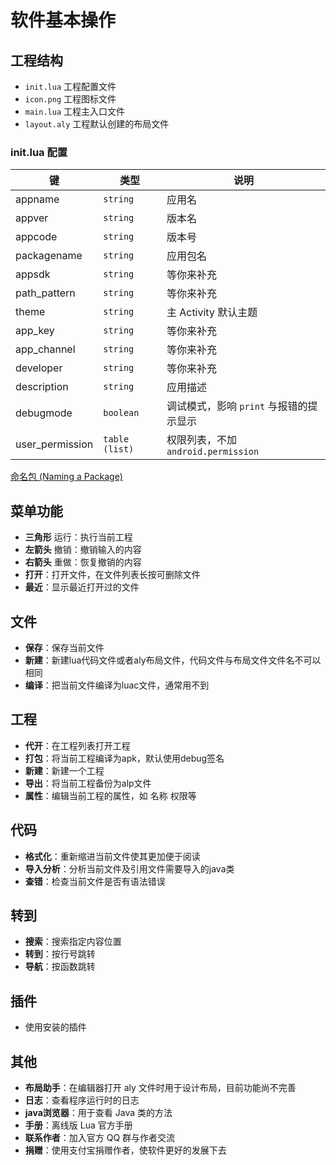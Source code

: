 # 软件基本操作
## 工程结构
* `init.lua` 工程配置文件
* `icon.png` 工程图标文件
* `main.lua` 工程主入口文件
* `layout.aly` 工程默认创建的布局文件
### init.lua 配置
| 键 | 类型 | 说明 |
| ---- | ---- | ---- |
| appname | `string` | 应用名 |
| appver | `string` | 版本名 |
| appcode | `string` | 版本号 |
| packagename | `string` | 应用包名 |
| appsdk | `string` | 等你来补充 |
| path_pattern | `string` | 等你来补充 |
| theme | `string` | 主 Activity 默认主题 |
| app_key | `string` | 等你来补充 |
| app_channel | `string` | 等你来补充 |
| developer | `string` | 等你来补充 |
| description | `string` | 应用描述 |
| debugmode | `boolean` | 调试模式，影响 `print` 与报错的提示显示 |
| user_permission | `table (list)` | 权限列表，不加 `android.permission` |

[命名包 (Naming a Package)](https://docs.oracle.com/javase/tutorial/java/package/namingpkgs.html)

## 菜单功能
* __三角形__ 运行：执行当前工程
* __左箭头__ 撤销：撤销输入的内容
* __右箭头__ 重做：恢复撤销的内容
* __打开__：打开文件，在文件列表长按可删除文件
* __最近__：显示最近打开过的文件

## 文件
* __保存__：保存当前文件
* __新建__：新建lua代码文件或者aly布局文件，代码文件与布局文件文件名不可以相同
* __编译__：把当前文件编译为luac文件，通常用不到

## 工程
* __代开__：在工程列表打开工程
* __打包__：将当前工程编译为apk，默认使用debug签名
* __新建__：新建一个工程
* __导出__：将当前工程备份为alp文件
* __属性__：编辑当前工程的属性，如 名称 权限等

## 代码
* __格式化__：重新缩进当前文件使其更加便于阅读
* __导入分析__：分析当前文件及引用文件需要导入的java类
* __查错__：检查当前文件是否有语法错误

## 转到
* __搜索__：搜索指定内容位置
* __转到__：按行号跳转
* __导航__：按函数跳转

## 插件
* 使用安装的插件

## 其他
* __布局助手__：在编辑器打开 aly 文件时用于设计布局，目前功能尚不完善
* __日志__：查看程序运行时的日志
* __java浏览器__：用于查看 Java 类的方法
* __手册__：离线版 Lua 官方手册
* __联系作者__：加入官方 QQ 群与作者交流
* __捐赠__：使用支付宝捐赠作者，使软件更好的发展下去
